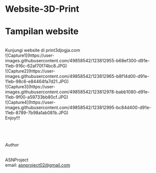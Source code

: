 # Website-3D-Print

# Tampilan website 
<br/>
Kunjungi website di print3djogja.com
<br/>
![Capture1](https://user-images.githubusercontent.com/49858542/123812955-b68ef300-d91e-11eb-916c-62af70f74bc8.JPG)

<br/>
![Capture2](https://user-images.githubusercontent.com/49858542/123812965-b8f14d00-d91e-11eb-98c6-e84464fa7d21.JPG)

<br/>
![Capture3](https://user-images.githubusercontent.com/49858542/123812978-babb1080-d91e-11eb-9f00-a59733bb80cf.JPG)

<br/>
![Capture4](https://user-images.githubusercontent.com/49858542/123812995-bc84d400-d91e-11eb-8789-7b98a1ab081b.JPG)
<br />
Enjoy!!!
<br />
<br />
<br />
<br />

###### Author

ASNProject<br />
email: asnproject02@gmail.com
